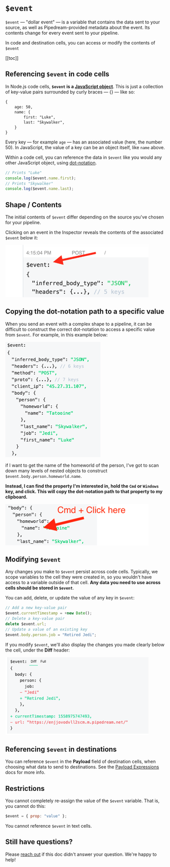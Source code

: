 # `$event`

`$event` — "dollar event" — is a variable that contains the data sent to your source, as well as Pipedream-provided metadata about the event. Its contents change for every event sent to your pipeline.

In code and destination cells, you can access or modify the contents of `$event`

[[toc]]

## Referencing `$event` in code cells

In Node.js code cells, **`$event` is a [JavaScript object](https://developer.mozilla.org/en-US/docs/Learn/JavaScript/Objects/Basics#Object_basics)**. This is just a collection of key-value pairs surrounded by curly braces — {} — like so:

```
{
    age: 50,
    name: {
        first: "Luke",
        last: "Skywalker",
    }
}
```

Every key — for example `age` — has an associated value (here, the number 50). In JavaScript, the value of a key can be an object itself, like `name` above.

Within a code cell, you can reference the data in `$event` like you would any other JavaScript object, using [dot-notation](https://developer.mozilla.org/en-US/docs/Web/JavaScript/Guide/Working_with_Objects#Objects_and_properties).

```javascript
// Prints "Luke"
console.log($event.name.first);
// Prints "Skywalker"
console.log($event.name.last);
```

## Shape / Contents

The initial contents of `$event` differ depending on the source you've chosen for your pipeline.

Clicking on an event in the Inspector reveals the contents of the associated `$event` below it:

<div>
<img alt="Dollar event in inspector" width="450" src="./images/dollar-event.png">
</div>

## Copying the dot-notation path to a specific value

When you send an event with a complex shape to a pipeline, it can be difficult to construct the correct dot-notation to access a specific value from `$event`. For example, in this example below:

<div>
<img alt="Complex dollar event" src="./images/complex-dollar-event.png">
</div>

if I want to get the name of the homeworld of the person, I've got to scan down many levels of nested objects to construct `$event.body.person.homeworld.name`.

**Instead, I can find the property I'm interested in, hold the `Cmd` or `Windows` key, and click. This will copy the dot-notation path to that property to my clipboard.**

<div>
<img alt="Cmd click to get dot-notation" src="./images/cmd-click-to-get-path.png">
</div>

## Modifying `$event`

Any changes you make to `$event` persist across code cells. Typically, we scope variables to the cell they were created in, so you wouldn't have access to a variable outside of that cell. **Any data you need to use across cells should be stored in `$event`**.

You can add, delete, or update the value of any key in `$event`:

```javascript
// Add a new key-value pair
$event.currentTimestamp = +new Date();
// Delete a key-value pair
delete $event.url;
// Update a value of an existing key
$event.body.person.job = "Retired Jedi";
```

If you modify `$event`, we'll also display the changes you made clearly below the cell, under the **Diff** header:

<div>
<img alt="Dollar event diff" width="450" src="./images/diff.png">
</div>

## Referencing `$event` in destinations

You can reference `$event` in the **Payload** field of destination cells, when choosing what data to send to destinations. See the [Payload Expressions](/notebook/destinations/#payload-expressions) docs for more info.

## Restrictions

You cannot completely re-assign the value of the `$event` variable. That is, you cannot do this:

```javascript
$event = { prop: "value" };
```

You cannot reference `$event` in text cells.

## Still have questions?

Please [reach out](/support/) if this doc didn't answer your question. We're happy to help!
